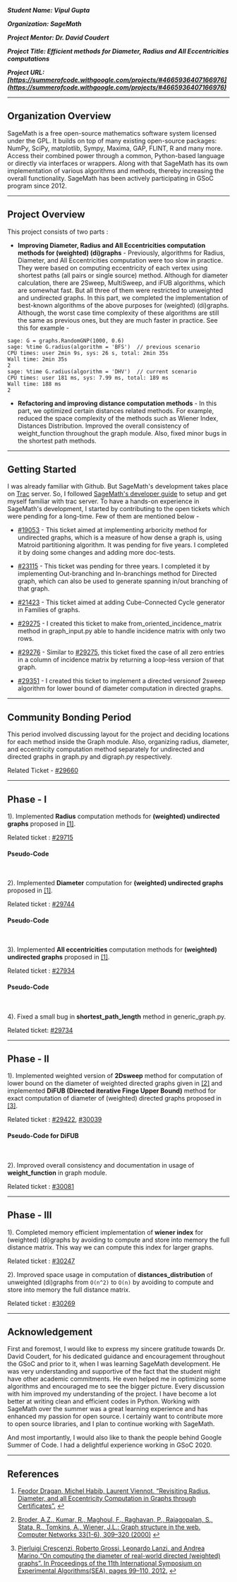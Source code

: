 ***Student Name: Vipul Gupta***

***Organization: SageMath***

***Project Mentor: Dr. David Coudert***

***Project Title: Efficient methods for Diameter, Radius and All Eccentricities computations***

***Project URL: [https://summerofcode.withgoogle.com/projects/#4665936407166976](https://summerofcode.withgoogle.com/projects/#4665936407166976)***

---

## Organization Overview

SageMath is a free open-source mathematics software system licensed under the GPL. It builds on top of many existing open-source packages: NumPy, SciPy, matplotlib, Sympy, Maxima, GAP, FLINT, R and many more. Access their combined power through a common, Python-based language or directly via interfaces or wrappers. Along with that SageMath has its own implementation of various algorithms and methods, thereby increasing the overall functionality. SageMath has been actively participating in GSoC program since 2012.

---

## Project Overview

This project consists of two parts :

  * **Improving Diameter, Radius and All Eccentricities computation methods for (weighted) (di)graphs** - Previously, algorithms for Radius, Diameter, and All Eccentricities computation were too slow in practice. They were based on computing eccentricity of each vertex using shortest paths (all pairs or single source) method. Although for diameter calculation, there are 2Sweep, MultiSweep, and iFUB algorithms, which are somewhat fast. But all three of them were restricted to unweighted and undirected graphs. In this part, we completed the implementation of best-known algorithms of the above purposes for (weighted) (di)graphs. Although, the worst case time complexity of these algorithms are still the same as previous ones, but they are much faster in practice. See this for example - 
  
  ```
  sage: G = graphs.RandomGNP(1000, 0.6)
  sage: %time G.radius(algorithm = 'BFS')  // previous scenario
  CPU times: user 2min 9s, sys: 26 s, total: 2min 35s
  Wall time: 2min 35s
  2
  sage: %time G.radius(algorithm = 'DHV')  // current scenario
  CPU times: user 181 ms, sys: 7.99 ms, total: 189 ms
  Wall time: 188 ms
  2
  ```

  * **Refactoring and improving distance computation methods** - In this part, we optimized certain distances related methods. For example, reduced the space complexity of the methods such as Wiener Index, Distances Distribution. Improved the overall consistency of weight_function throughout the graph module. Also, fixed minor bugs in the shortest path methods. 
  
---

## Getting Started

I was already familiar with Github. But SageMath's development takes place on [Trac](https://trac.sagemath.org/) server. So, I followed [SageMath's developer guide](https://doc.sagemath.org/html/en/developer/index.html) to setup and get myself familiar with trac server. To have a hands-on experience in SageMath's development, I started by contributing to the open tickets which were pending for a long-time. Few of them are mentioned below - 

  * [#19053](https://trac.sagemath.org/ticket/19053) - This ticket aimed at implementing arboricity method for undirected graphs, which is a measure of how dense a graph is, using Matroid partitioning algorithm. It was pending for five years. I completed it by doing some changes and adding more doc-tests.
  
  * [#23115](https://trac.sagemath.org/ticket/23115) - This ticket was pending for three years. I completed it by implementing Out-branching and In-branchings method for Directed graph, which can also be used to generate spanning in/out branching of that graph.
  
  * [#21423](https://trac.sagemath.org/ticket/21423) - This ticket aimed at adding Cube-Connected Cycle generator in Families of graphs.
  
  * [#29275](https://trac.sagemath.org/ticket/29275) - I created this ticket to make from_oriented_incidence_matrix method in graph_input.py able to handle incidence matrix with only two rows.
  
  * [#29276](https://trac.sagemath.org/ticket/29276) - Similar to [#29275](https://trac.sagemath.org/ticket/29275), this ticket fixed the case of all zero entries in a column of incidence matrix by returning a loop-less version of that graph.
  
  * [#29351](https://trac.sagemath.org/ticket/29351) - I created this ticket to implement a directed versionof 2sweep algorithm for lower bound of diameter computation in directed graphs.
  
----
  
## Community Bonding Period

This period involved discussing layout for the project and deciding locations for each method inside the Graph module. Also, organizing radius, diameter, and eccentricity computation method separately for undirected and directed graphs in graph.py and digraph.py respectively.

Related Ticket - [#29660](https://trac.sagemath.org/ticket/29660)

----

## Phase - I

1). Implemented **Radius** computation methods for **(weighted) undirected graphs** proposed in <span id="a1">[[1]](#f1)</span>.

   Related ticket : [#29715](https://trac.sagemath.org/ticket/29715)
#### Pseudo-Code

   <script src="https://gist.github.com/vipul79321/1200671915391cfea1ebe991e6c332c9.js"></script>
   
<br>

2). Implemented **Diameter** computation for **(weighted) undirected graphs** proposed in <span id="a1">[[1]](#f1)</span>.

   Related ticket : [#29744](https://trac.sagemath.org/ticket/29744)
#### Pseudo-Code

   <script src="https://gist.github.com/vipul79321/ccd900ba4bf0b4d77abd70f4dc15a1b8.js"></script>

<br>

3). Implemented **All eccentricities** computation methods for **(weighted) undirected graphs** proposed in <span id="a1">[[1]](#f1)</span>.

  Related ticket : [#27934](https://trac.sagemath.org/ticket/27934)
#### Pseudo-Code

  <script src="https://gist.github.com/vipul79321/7c7c38ae21b05b55d9dae14e131d7629.js"></script>

<br>

4). Fixed a small bug in **shortest_path_length** method in generic_graph.py.
  
  Related ticket: [#29734](https://trac.sagemath.org/ticket/29734)

----

## Phase - II

  1). Implemented weighted version of **2Dsweep** method for computation of lower bound on the diameter of weighted directed graphs given in <span id="a2">[[2]](#f2)</span> and implemented **DiFUB (Directed iterative Finge Upper Bound)** method for exact computation of diameter of (weighted) directed graphs proposed in <span id="a3">[[3]](#f3)</span>.

  Related ticket : [#29422](https://trac.sagemath.org/ticket/29422), [#30039](https://trac.sagemath.org/ticket/30039)
#### Pseudo-Code for DiFUB

  <script src="https://gist.github.com/vipul79321/b9ef00a36c9f5dfa73d607eaba99edfb.js"></script>

<br>

2). Improved overall consistency and documentation in usage of **weight_function** in graph module.

  Related ticket : [#30081](https://trac.sagemath.org/ticket/30081)

----

## Phase - III

1). Completed memory efficient implementation of **wiener index** for (weighted) (di)graphs by avoiding to compute and store into memory the full distance matrix. This way we can compute this index for larger graphs.

  Related ticket : [#30247](https://trac.sagemath.org/ticket/30247)

2). Improved space usage in computation of **distances_distribution** of unweighted (di)graphs from `O(n^2)` to `O(n)` by avoiding to compute and store into memory the full distance matrix.

  Related ticket : [#30269](https://trac.sagemath.org/ticket/30269)

----

## Acknowledgement

First and foremost, I would like to express my sincere gratitude towards Dr. David Coudert, for his dedicated guidance and encouragement throughout the GSoC and prior to it, when I was learning SageMath development. He was very understanding and supportive of the fact that the student might have other academic commitments. He even helped me in optimizing some algorithms and encouraged me to see the bigger picture. Every discussion with him improved my understanding of the project. I have become a lot better at writing clean and efficient codes in Python. Working with SageMath over the summer was a great learning experience and has enhanced my passion for open source. I certainly want to contribute more to open source libraries, and I plan to continue working with SageMath.

And most importantly, I would also like to thank the people behind Google Summer of Code. I had a delightful experience working in GSoC 2020.

----

## References

1. <span id="f1"></span> [Feodor Dragan, Michel Habib, Laurent Viennot. “Revisiting Radius, Diameter, and all Eccentricity Computation in Graphs through Certificates”.](http://arxiv.org/abs/1803.04660) [↩](#a1)

2. <span id="f2"></span> [Broder, A.Z., Kumar, R., Maghoul, F., Raghavan, P., Rajagopalan, S., Stata, R., Tomkins, A., Wiener, J.L.: Graph structure in the web. Computer Networks 33(1-6), 309–320 (2000)](https://doi.org/10.1145/1412228.1455266) [↩](#a2)

3. <span id="f3"></span> [Pierluigi Crescenzi, Roberto Grossi, Leonardo Lanzi, and Andrea Marino.“On computing the diameter of real-world directed (weighted) graphs”. In Proceedings of the 11th International Symposium on Experimental Algorithms(SEA), pages 99–110, 2012.](https://doi.org/10.1007/978-3-642-30850-5_10) [↩](#a3)


<script src="https://gist.github.com/vipul79321/78e2f5504f2c9b9f6547a39313c5c613.js"></script>
